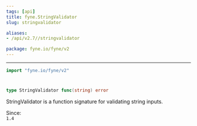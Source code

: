 ```yaml
---
tags: [api]
title: fyne.StringValidator
slug: stringvalidator

aliases:
- /api/v2.7//stringvalidator

package: fyne.io/fyne/v2
---
```



---
```go
import "fyne.io/fyne/v2"
```

#

###

```go
type StringValidator func(string) error
```

StringValidator is a function signature for validating string inputs.


<div class="since">Since: <code>
1.4</code></div>
